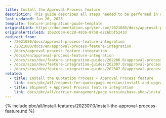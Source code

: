 ```yaml
---
title: Install the Approval Process feature
description: This guide describes all steps needed to be performed in order to integrate the Approval Process feature into your project.
last_updated: Jun 26, 2023
template: feature-integration-guide-template
originalLink: https://documentation.spryker.com/2021080/docs/approval-process-feature-integration
originalArticleId: 1ba2c034-6c2d-4036-87b8-d2c6bbf5243d
redirect_from:
  - /2021080/docs/approval-process-feature-integration
  - /2021080/docs/en/approval-process-feature-integration
  - /docs/approval-process-feature-integration
  - /docs/en/approval-process-feature-integration
  - /docs/scos/dev/feature-integration-guides/202200.0/approval-process-feature-integration.html
  - /docs/scos/dev/feature-integration-guides/202307.0/approval-process-feature-integration.html
  - /docs/scos/dev/feature-integration-guides/202307.0/approval-process-feature-integration.html
related:
  - title: Install the Quotation Process + Approval Process feature
    link: docs/pbc/all/request-for-quote/page.version/install-and-upgrade/install-features/install-the-quotation-process-approval-process-feature.html
  - title: Shipment + Approval Process feature integration
    link: docs/pbc/all/carrier-management/page.version/base-shop/install-and-upgrade/install-features/install-the-shipment-approval-process-feature.html
---
```


{% include pbc/all/install-features/202307.0/install-the-approval-process-feature.md %} <!-- To edit, see /_includes/pbc/all/install-features/202307.0/install-the-approval-process-feature.md -->

